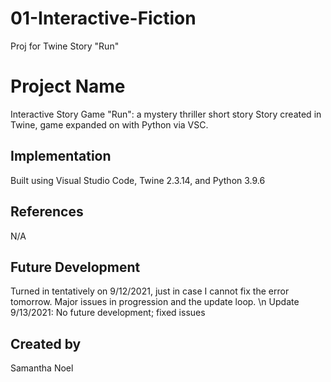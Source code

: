 # 01-Interactive-Fiction
Proj for Twine Story "Run"

# Project Name
Interactive Story Game "Run": a mystery thriller short story
Story created in Twine, game expanded on with Python via VSC.
## Implementation
Built using Visual Studio Code, Twine 2.3.14, and Python 3.9.6
## References
N/A
## Future Development
Turned in tentatively on 9/12/2021, just in case I cannot fix the error tomorrow.
Major issues in progression and the update loop.
\n Update 9/13/2021: No future development; fixed issues
## Created by
Samantha Noel
